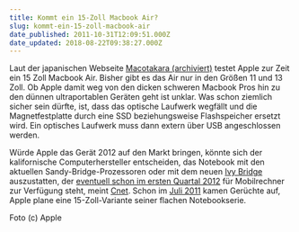 ```yaml
---
title: Kommt ein 15-Zoll Macbook Air?
slug: kommt-ein-15-zoll-macbook-air
date_published: 2011-10-31T12:09:51.000Z
date_updated: 2018-08-22T09:38:27.000Z
---
```


Laut der japanischen Webseite [Macotakara (archiviert)](http://web.archive.org/web/20111101081458/http://www.macotakara.jp:80/blog/index.php?ID=14648) testet Apple zur Zeit ein 15 Zoll Macbook Air. Bisher gibt es das Air nur in den Größen 11 und 13 Zoll. Ob Apple damit weg von den dicken schweren Macbook Pros hin zu den dünnen ultraportablen Geräten geht ist unklar. Was schon ziemlich sicher sein dürfte, ist, dass das optische Laufwerk wegfällt und die Magnetfestplatte durch eine SSD beziehungsweise Flashspeicher ersetzt wird. Ein optisches Laufwerk muss dann extern über USB angeschlossen werden.

Würde Apple das Gerät 2012 auf den Markt bringen, könnte sich der kalifornische Computerhersteller entscheiden, das Notebook mit den aktuellen Sandy-Bridge-Prozessoren oder mit dem neuen [Ivy Bridge](http://www.golem.de/1109/86439.html) auszustatten, der [eventuell schon im ersten Quartal 2012](http://www.golem.de/1110/87217.html) für Mobilrechner zur Verfügung steht, meint [Cnet](http://news.cnet.com/8301-13924_3-20127674-64/apple-prepping-air-like-15-inch-macbook-report-says/). Schon im [Juli 2011](http://www.golem.de/1107/85257.html) kamen Gerüchte auf, Apple plane eine 15-Zoll-Variante seiner flachen Notebookserie.

Foto (c) Apple
